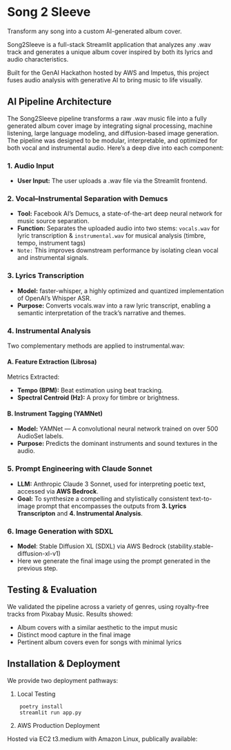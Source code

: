 # Song 2 Sleeve

Transform any song into a custom AI-generated album cover.

Song2Sleeve is a full-stack Streamlit application that analyzes any .wav track and generates a unique album cover inspired by both its lyrics and audio characteristics.

Built for the GenAI Hackathon hosted by AWS and Impetus, this project fuses audio analysis with generative AI to bring music to life visually.

## AI Pipeline Architecture

The Song2Sleeve pipeline transforms a raw .wav music file into a fully generated album cover image by integrating signal processing, machine listening, large language modeling, and diffusion-based image generation. The pipeline was designed to be modular, interpretable, and optimized for both vocal and instrumental audio. Here’s a deep dive into each component:

### 1. Audio Input

- **User Input:** The user uploads a .wav file via the Streamlit frontend.

### 2. Vocal–Instrumental Separation with Demucs

- **Tool:** Facebook AI’s Demucs, a state-of-the-art deep neural network for music source separation.
- **Function:** Separates the uploaded audio into two stems: `vocals.wav` for lyric transcription & `instrumental.wav` for musical analysis (timbre, tempo, instrument tags)
- `Note:` This improves downstream performance by isolating clean vocal and instrumental signals.

### 3. Lyrics Transcription

- **Model:** faster-whisper, a highly optimized and quantized implementation of OpenAI’s Whisper ASR.
- **Purpose:** Converts vocals.wav into a raw lyric transcript, enabling a semantic interpretation of the track’s narrative and themes.

### 4. Instrumental Analysis

Two complementary methods are applied to instrumental.wav:

#### A. Feature Extraction (Librosa)

Metrics Extracted:

- **Tempo (BPM):** Beat estimation using beat tracking.
- **Spectral Centroid (Hz):** A proxy for timbre or brightness.

#### B. Instrument Tagging (YAMNet)

- **Model:** YAMNet — A convolutional neural network trained on over 500 AudioSet labels.
- **Purpose:** Predicts the dominant instruments and sound textures in the audio.

### 5. Prompt Engineering with Claude Sonnet

- **LLM:** Anthropic Claude 3 Sonnet, used for interpreting poetic text, accessed via **AWS Bedrock**.
- **Goal:** To synthesize a compelling and stylistically consistent text-to-image prompt that encompasses the outputs from **3. Lyrics Transcripton** and **4. Instrumental Analysis**.

### 6. Image Generation with SDXL

- **Model**: Stable Diffusion XL (SDXL) via AWS Bedrock (stability.stable-diffusion-xl-v1)
- Here we generate the final image using the prompt generated in the previous step.

## Testing & Evaluation

We validated the pipeline across a variety of genres, using royalty-free tracks from Pixabay Music. Results showed:

- Album covers with a similar aesthetic to the imput music
- Distinct mood capture in the final image
- Pertinent album covers even for songs with minimal lyrics

## Installation & Deployment

We provide two deployment pathways:

1. Local Testing

```
    poetry install
    streamlit run app.py
```

2. AWS Production Deployment

Hosted via EC2 t3.medium with Amazon Linux, publically available:
